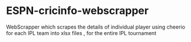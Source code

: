 # ESPN-cricinfo-webscrapper
WebScrapper which scrapes the details of individual player using cheerio for each IPL team into xlsx files , for the entire IPL tournament
